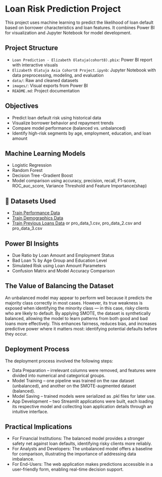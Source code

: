 # Loan Risk Prediction Project

This project uses machine learning to predict the likelihood of loan default based on borrower characteristics and loan features. It combines Power BI for visualization and Jupyter Notebook for model development.

## Project Structure

- `Loan Prediction - Elizabeth Olatuja(cohort8).pbix`: Power BI report with interactive visuals
- `Elizabeth Olatuja Axia Cohort8 Project.ipynb`: Jupyter Notebook with data preprocessing, modeling, and evaluation
- `data/`: Raw and cleaned datasets
- `images/`: Visual exports from Power BI
- `README.md`: Project documentation

## Objectives

- Predict loan default risk using historical data
- Visualize borrower behavior and repayment trends
- Compare model performance (balanced vs. unbalanced)
- Identify high-risk segments by age, employment, education, and loan amount

## Machine Learning Models

- Logistic Regression
- Random Forest
- Decision Tree
-Gradient Boost
- Model comparison using accuracy, precision, recall, F1-score, ROC_auc_score, Variance Threshold and Feature Importance(shap)

## 📂 Datasets Used

- [Train Performance Data](https://raw.githubusercontent.com/Oyeniran20/axia_cohort_8/refs/heads/main/trainperf.csv)
- [Train Demographics Data](https://raw.githubusercontent.com/Oyeniran20/axia_cohort_8/refs/heads/main/traindemographics.csv)
- [Train Previous Loans Data](https://raw.githubusercontent.com/Oyeniran20/axia_cohort_8/refs/heads/main/trainprevloans.csv)
or pro_data_1.csv, pro_data_2.csv and pro_data_3.csv

## Power BI Insights

- Due Ratio by Loan Amount and Employment Status
- Bad Loan % by Age Group and Education Level
- Simulated Risk using Loan Amount Parameters
- Confusion Matrix and Model Accuracy Comparison



## The Value of Balancing the Dataset

An unbalanced model may appear to perform well because it predicts the majority class correctly in most cases. However, its true weakness is exposed when identifying the minority class — in this case, risky clients who are likely to default. By applying SMOTE, the dataset is synthetically balanced, allowing the model to learn patterns from both good and bad loans more effectively. This enhances fairness, reduces bias, and increases predictive power where it matters most: identifying potential defaults before they occur.

## Deployment Process

The deployment process involved the following steps:
- Data Preparation – irrelevant columns were removed, and features were divided into numerical and categorical groups.
- Model Training – one pipeline was trained on the raw dataset (unbalanced), and another on the SMOTE-augmented dataset (balanced).
- Model Saving – trained models were serialized as .pkl files for later use.
- App Development – two Streamlit applications were built, each loading its respective model and collecting loan application details through an intuitive interface.

## Practical Implications

- For Financial Institutions: The balanced model provides a stronger safety net against loan defaults, identifying risky clients more reliably.
- For Analysts and Developers: The unbalanced model offers a baseline for comparison, illustrating the importance of addressing data imbalance.
- For End-Users: The web application makes predictions accessible in a user-friendly form, enabling real-time decision support.
